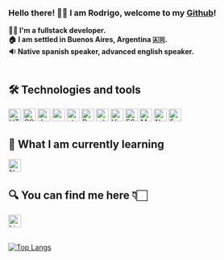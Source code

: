 ### Hello there! 👋🏻 I am Rodrigo, welcome to my <a href="https://github.com/RETroncoso" rel="nofollow" color="black">Github</a>!


<b>👨‍💻 I'm a fullstack developer.</b> <br>
<b>🏠 I am settled in Buenos Aires, Argentina 🇦🇷.</b> <br>
<b>🔉 Native spanish speaker, advanced english speaker.</b> <br>
&nbsp;
&nbsp;
&nbsp;

## 🛠  Technologies and tools

<img src="https://img.shields.io/badge/HTML5-282C34?logo=html5&logoColor=E34F26" alt="HTML5 logo" title="HTML5" height="25" /> <img src="https://img.shields.io/badge/CSS3-282C34?logo=css3&logoColor=1572B6" alt="CSS3 logo" title="CSS3" height="25" />
<img src="https://img.shields.io/badge/JavaScript-282C34?logo=javascript&logoColor=F7DF1E" alt="JavaScript logo" title="JavaScript" height="25" />
<img src="https://img.shields.io/badge/React-282C34?logo=react&logoColor=61DAFB" alt="react logo" title="react" height="25" />
<img src="https://img.shields.io/static/v1?label=&message=Styled-Components&color=282C34&logo=styled-components&logoColor=DB7093" alt="styled-components logo" title="styled-components" height="25" />
<img src="https://img.shields.io/badge/Redux-282C34?logo=redux&logoColor=764ABC" alt="Redux logo" title="Redux" height="25" />
<img src="https://img.shields.io/badge/GIT-282C34?logo=git&logoColor=F05032" alt="git logo" title="git" height="25" />
<img src="https://img.shields.io/badge/VS%20Code-282C34?logo=visual-studio-code&logoColor=007ACC" alt="Visual Studio Code logo" title="Visual Studio Code" height="25" />
<img src="https://img.shields.io/badge/ESLint-282C34?logo=eslint&logoColor=4B32C3" alt="ESLint logo" title="ESLint" height="25" />
<img src="https://img.shields.io/badge/MongoDB-282C34?logo=mongodb&logoColor=47A248" alt="MongoDB logo" title="MongoDB" height="25" /> <img src="https://img.shields.io/badge/Node.js-282C34?logo=node.js&logoColor=339933" alt="Node.js logo" title="Node.js" height="25" />
<img src="https://img.shields.io/badge/Express-282C34?logo=express&logoColor=FFFFFF" alt="Express.js logo" title="Express.js" height="25" />
&nbsp;

## 📖  What I am currently learning

<img src="https://img.shields.io/badge/Next.js-282C34?logo=next.js&logoColor=FFFFFF" alt="Next.js logo" title="Next.js" height="25" />
&nbsp;

## 🔍  You can find me here 👇🏻

<a href="https://www.linkedin.com/in/rodrigo-troncoso/" rel="nofollow"><img src="https://img.shields.io/badge/LinkedIn-282C34?logo=linkedin&logoColor=0077B5" alt="LinkedIn logo" title="LinkedIn" height="25" /></a> <br>
&nbsp;

[![Top Langs](https://github-readme-stats.vercel.app/api/top-langs/?username=RETroncoso&layout=compact)](https://github.com/RETroncoso?tab=repositories)
